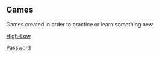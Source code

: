 <!-- Pedro Tortello jul/2020 -->
## Games
Games created in order to practice or learn something new.

[High-Low](https://github.com/PTortello/Games/tree/master/High-Low)

[Password](https://github.com/PTortello/Games/tree/master/Password)
